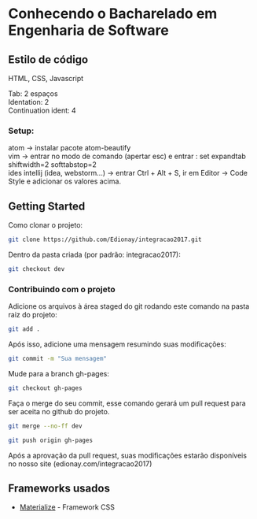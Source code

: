 # Conhecendo o Bacharelado em Engenharia de Software

## Estilo de código

HTML, CSS, Javascript

Tab: 2 espaços  
Identation: 2  
Continuation ident: 4  

### Setup:
atom -> instalar pacote atom-beautify  
vim -> entrar no modo de comando (apertar esc) e entrar : set expandtab shiftwidth=2 softtabstop=2  
ides intellij (idea, webstorm...) -> entrar Ctrl + Alt + S, ir em Editor -> Code Style e adicionar os valores acima.  

## Getting Started

Como clonar o projeto:
```bash
git clone https://github.com/Edionay/integracao2017.git
```

Dentro da pasta criada (por padrão: integracao2017):
```bash
git checkout dev
```

### Contribuindo com o projeto

Adicione os arquivos à área staged do git rodando este comando na pasta raiz do projeto:

```bash
git add .
```

Após isso, adicione uma mensagem resumindo suas modificações:

```bash
git commit -m "Sua mensagem"
```

Mude para a branch gh-pages:

```bash
git checkout gh-pages
```

Faça o merge do seu commit, esse comando gerará um pull request para ser aceita no github do projeto.

```bash
git merge --no-ff dev

git push origin gh-pages
```

Após a aprovação da pull request, suas modificações estarão disponíveis no nosso site (edionay.com/integracao2017)

## Frameworks usados

* [Materialize](http://http://materializecss.com/) - Framework CSS

